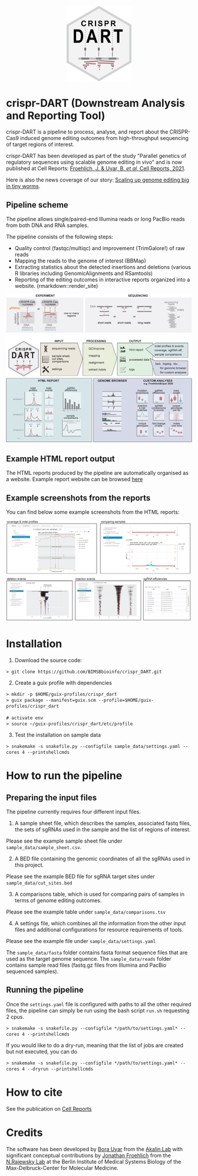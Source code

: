 <p align="center">
  <img alt="logo" src="img/logo.png" width="35%" height="35%">
</p>

# crispr-DART (Downstream Analysis and Reporting Tool)

crispr-DART is a pipeline to process, analyse, and report about the 
CRISPR-Cas9 induced genome editing outcomes from high-throughput sequencing
of target regions of interest. 

crispr-DART has been developed as part of the study "Parallel genetics of 
regulatory sequences using scalable genome editing in vivo" and is now 
published at Cell Reports: 
[Froehlich, J. & Uyar, B. *et al*, Cell Reports, 2021](https://www.cell.com/cell-reports/fulltext/S2211-1247(21)00302-8).

Here is also the news coverage of our story: 
[Scaling up genome editing big in tiny worms](https://www.mdc-berlin.de/news/press/crispr-dart-genomes-worms-edit-track). 

## Pipeline scheme

The pipeline allows single/paired-end Illumina reads or long PacBio reads from 
both DNA and RNA samples. 

The pipeline consists of the following steps:
- Quality control (fastqc/multiqc) and improvement (TrimGalore!) of raw reads 
- Mapping the reads to the genome of interest (BBMap)
- Extracting statistics about the detected insertions and deletions
(various R libraries including GenomicAlignments and RSamtools)
- Reporting of the editing outcomes in interactive reports organized into a 
website. (rmarkdown::render_site) 

![pipeline](./img/crispr-DART_infographic_Sept13_2020_V5_1_RGB.jpg) 


## Example HTML report output

The HTML reports produced by the pipeline are automatically organised as a website. 
Example report website can be browsed [here](https://bimsbstatic.mdc-berlin.de/akalin/buyar/crispr_dart/reports/index.html)

## Example screenshots from the reports

You can find below some example screenshots from the HTML reports:

![screenshots](./img/reports_screenshots.jpg)


# Installation

1. Download the source code:

```
> git clone https://github.com/BIMSBbioinfo/crispr_DART.git
```

2. Create a guix profile with dependencies

```
> mkdir -p $HOME/guix-profiles/crispr_dart
> guix package --manifest=guix.scm --profile=$HOME/guix-profiles/crispr_dart

# activate env
> source ~/guix-profiles/crispr_dart/etc/profile
```

3. Test the installation on sample data

```
> snakemake -s snakefile.py --configfile sample_data/settings.yaml --cores 4 --printshellcmds
```

# How to run the pipeline 

## Preparing the input files

The pipeline currently requires four different input files. 
1. A sample sheet file, which describes the samples, associated fastq files, the sets of sgRNAs used in the sample and the list of regions of interest. 

Please see the example sample sheet file under `sample_data/sample_sheet.csv`. 

2. A BED file containing the genomic coordinates of all the sgRNAs used in this project. 

Please see the example BED file for sgRNA target sites under `sample_data/cut_sites.bed`

3. A comparisons table, which is used for comparing pairs of samples in terms of genome editing outcomes. 

Please see the example table under `sample_data/comparisons.tsv`

4. A settings file, which combines all the information from the other input files and additional configurations for resource requirements of tools. 

Please see the example file under `sample_data/settings.yaml`

The `sample_data/fasta` folder contains fasta format sequence files that are used as the target genome sequence. 
The `sample_data/reads` folder contains sample read files (fastq.gz files from Illumina and PacBio sequenced samples). 

## Running the pipeline

Once the `settings.yaml` file is configured with paths to all the other required files, the pipeline can simply be run using the bash script `run.sh` requesting 2 cpus. 

```
> snakemake -s snakefile.py --configfile */path/to/settings.yaml* --cores 4 --printshellcmds
```

If you would like to do a dry-run, meaning that the list of jobs are created but not executed, you can do 

```
> snakemake -s snakefile.py --configfile */path/to/settings.yaml* --cores 4 --dryrun --printshellcmds
```

# How to cite

See the publication on [Cell Reports](https://www.cell.com/cell-reports/pdf/S2211-1247(21)00302-8.pdf)

# Credits

The software has been developed by [Bora Uyar](https://scholar.google.com/citations?user=YEZr1LUAAAAJ&hl=en) from the [Akalin Lab](https://bioinformatics.mdc-berlin.de) with significant conceptual contributions by [Jonathan Froehlich](https://scholar.google.com/citations?user=aXWiWfcAAAAJ&hl=en) from the [N.Rajewsky Lab](https://www.mdc-berlin.de/n-rajewsky) at the Berlin Institute of Medical Systems Biology of the Max-Delbruck-Center for Molecular Medicine. 

